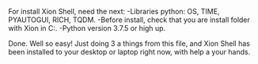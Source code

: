 For install Xion Shell, need the next:
-Libraries python: OS, TIME, PYAUTOGUI, RICH, TQDM.
-Before install, check that you are install folder with Xion in C:\.
-Python version 3.7.5 or high up.

Done. Well so easy! Just doing 3 a things from this file, and Xion Shell has been installed
to your desktop or laptop right now, with help a your hands.
